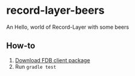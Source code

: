 # record-layer-beers

An Hello, world of Record-Layer with some beers

## How-to

1. [Download FDB client package](https://apple.github.io/foundationdb/downloads.html)
2. Run `gradle test`
